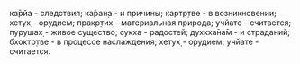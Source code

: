 ка̄рйа - следствия; ка̄ран̣а - и причины; картр̣тве - в возникновении; хетух̣ - орудием; пракр̣тих̣ - материальная природа; учйате - считается; пурушах̣ - живое существо; сукха - радостей; дух̣кха̄на̄м - и страданий; бхоктр̣тве - в процессе наслаждения; хетух̣ - орудием; учйате - считается.